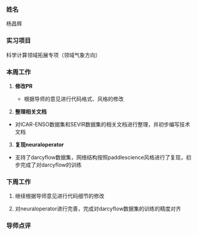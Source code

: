 ### 姓名

杨昌辉

### 实习项目

科学计算领域拓展专项（领域气象方向）

### 本周工作

1. **修改PR**
 
	- 根据导师的意见进行代码格式、风格的修改

2. **整理相关文档**

  - 对ICAR-ENSO数据集和SEVIR数据集的相关文档进行整理，并初步编写技术文档

3. **复现neuraloperator**

  - 支持了darcyflow数据集，网络结构按照paddlescience风格进行了复现，初步完成了对darcyflow的训练
   	
  
### 下周工作

1. 继续根据导师意见进行代码细节的修改

2. 对neuraloperator进行完善，完成对darcyflow数据集的训练的精度对齐

### 导师点评

